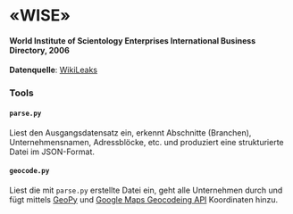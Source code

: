 # «WISE»
#### World Institute of Scientology Enterprises International Business Directory, 2006


**Datenquelle**:
[WikiLeaks](https://wikileaks.org/wiki/World_Institute_of_Scientology_Enterprises_International_Business_Directory,_text,_2006)


### Tools

#### `parse.py`

Liest den Ausgangsdatensatz ein, erkennt Abschnitte (Branchen),
Unternehmensnamen, Adressblöcke, etc. und produziert eine strukturierte Datei
im JSON-Format.


#### `geocode.py`

Liest die mit `parse.py` erstellte Datei ein, geht alle Unternehmen durch und
fügt mittels [GeoPy](http://geopy.readthedocs.org/) und [Google Maps Geocodeing API](https://developers.google.com/maps/documentation/geocoding/?hl=de)
Koordinaten hinzu.
